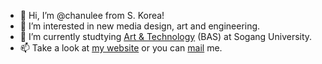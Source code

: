 - 👋 Hi, I’m @chanulee from S. Korea!
- 👀 I’m interested in new media design, art and engineering.
- 🌱 I’m currently studtying [Art & Technology](http://creative.sogang.ac.kr) (BAS) at Sogang University.
- 📫 Take a look at [my website](https://chanulee.github.io) or you can [mail](mailto:hellochanu@gmail.com) me.

<!---
chanulee/chanulee is a ✨ special ✨ repository because its `README.md` (this file) appears on your GitHub profile.
You can click the Preview link to take a look at your changes.
--->
